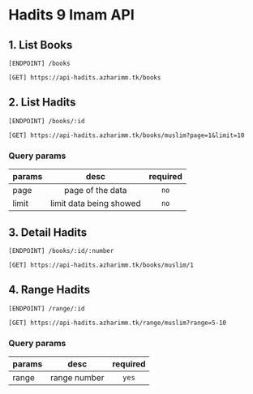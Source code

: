 # Hadits 9 Imam API

## 1. List Books
```
[ENDPOINT] /books
```
```
[GET] https://api-hadits.azharimm.tk/books
```

## 2. List Hadits
```
[ENDPOINT] /books/:id
```
```
[GET] https://api-hadits.azharimm.tk/books/muslim?page=1&limit=10
```
### Query params
| params        | desc | required |
| --------------- |:---------:|:---------:|
| page | page of the data | `no` |
| limit | limit data being showed | `no` |

## 3. Detail Hadits
```
[ENDPOINT] /books/:id/:number
```
```
[GET] https://api-hadits.azharimm.tk/books/muslim/1
```

## 4. Range Hadits
```
[ENDPOINT] /range/:id
```
```
[GET] https://api-hadits.azharimm.tk/range/muslim?range=5-10
```
### Query params
| params        | desc | required |
| --------------- |:---------:|:---------:|
| range | range number | `yes` |
